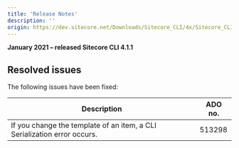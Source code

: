 ```yaml
---
title: 'Release Notes'
description: ''
origin: https://dev.sitecore.net/Downloads/Sitecore_CLI/4x/Sitecore_CLI_411/Release_Notes
---
```


**January 2021 – released Sitecore CLI 4.1.1**

## Resolved issues

The following issues have been fixed:

| Description                                                               | ADO no. |
| ------------------------------------------------------------------------- | ------- |
| ​If you change the template of an item, a CLI Serialization error occurs. | 513298  |
